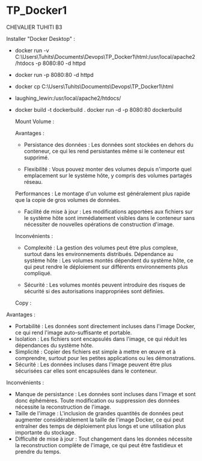# TP_Docker1 

CHEVALIER TUHITI B3

Installer "Docker Desktop" 
:
- docker run -v C:\Users\Tuhits\Documents\Devops\TP_Docker1\html:/usr/local/apache2/htdocs -p 8080:80 -d httpd
- docker run -p 8080:80 -d httpd
- docker cp C:\Users\Tuhits\Documents\Devops\TP_Docker1\html
- laughing_lewin:/usr/local/apache2/htdocs/

- docker build -t dockerbuild . docker run -d -p 8080:80 dockerbuild

  Mount Volume :

  Avantages :
  - Persistance des données : Les données sont stockées en dehors du conteneur, ce qui les rend persistantes même si le conteneur est supprimé.

  - Flexibilité : Vous pouvez monter des volumes depuis n'importe quel emplacement sur le système hôte, y compris des volumes partagés réseau.

  Performances : Le montage d'un volume est généralement plus rapide que la copie de gros volumes de données.

  - Facilité de mise à jour : Les modifications apportées aux fichiers sur le système hôte sont immédiatement visibles dans le conteneur sans nécessiter de nouvelles opérations de construction d'image.

  Inconvénients :

  - Complexité : La gestion des volumes peut être plus complexe, surtout dans les environnements distribués. Dépendance au système hôte : Les volumes montés dépendent du système hôte, ce qui peut rendre le déploiement sur différents environnements plus compliqué.

  - Sécurité : Les volumes montés peuvent introduire des risques de sécurité si des autorisations inappropriées sont définies.


  Copy :

Avantages : 
- Portabilité : Les données sont directement incluses dans l'image Docker, ce qui rend l'image auto-suffisante et portable.
- Isolation : Les fichiers sont encapsulés dans l'image, ce qui réduit les dépendances du système hôte.
- Simplicité : Copier des fichiers est simple à mettre en œuvre et à comprendre, surtout pour les petites applications ou les démonstrations.
- Sécurité : Les données incluses dans l'image peuvent être plus sécurisées car elles sont encapsulées dans le conteneur.

Inconvénients :
- Manque de persistance : Les données sont incluses dans l'image et sont donc éphémères. Toute modification ou suppression des données nécessite la reconstruction de l'image.
- Taille de l'image : L'inclusion de grandes quantités de données peut augmenter considérablement la taille de l'image Docker, ce qui peut entraîner des temps de déploiement plus longs et une utilisation plus importante du stockage.
- Difficulté de mise à jour : Tout changement dans les données nécessite la reconstruction complète de l'image, ce qui peut être fastidieux et prendre du temps.
